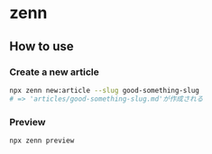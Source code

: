 # zenn
## How to use

### Create a new article
```bash
npx zenn new:article --slug good-something-slug
# => 'articles/good-something-slug.md'が作成される
```

### Preview
```bash
npx zenn preview
```
